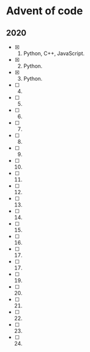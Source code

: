 # Advent of code

## 2020

- [x] 1. Python, C++, JavaScript.
- [x] 2. Python.
- [x] 3. Python.
- [ ] 4.
- [ ] 5.
- [ ] 6.
- [ ] 7.
- [ ] 8.
- [ ] 9.
- [ ] 10.
- [ ] 11.
- [ ] 12.
- [ ] 13.
- [ ] 14.
- [ ] 15.
- [ ] 16.
- [ ] 17.
- [ ] 17.
- [ ] 19.
- [ ] 20.
- [ ] 21.
- [ ] 22.
- [ ] 23.
- [ ] 24.
